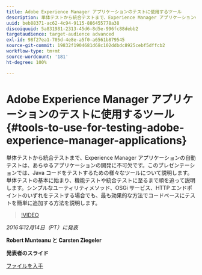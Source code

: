 ```yaml
---
title: Adobe Experience Manager アプリケーションのテストに使用するツール
description: 単体テストから統合テストまで、Experience Manager アプリケーションの自動テストは、あらゆるアプリケーションの開発に不可欠です。このプレゼンテーションでは、Java コードをテストするための様々なツールについて説明します。単体テストの基本に始まり、機能テストや統合テストに至るまで順を追って説明します。シンプルなユーティリティメソッド、OSGi サービス、HTTP エンドポイントのいずれをテストする場合でも、最も効果的な方法でコードベースにテストを簡単に追加する方法を説明します。
uuid: beb88371-ac62-4c94-9115-886455778a38
discoiquuid: 5a831981-2313-45d6-8d5e-996fc88debb2
targetaudience: target-audience advanced
exl-id: 98f27ea1-705d-4e8e-a5f0-a6561b879545
source-git-commit: 19832f1904681d68c102ddbdc8925cebf5dffcb2
workflow-type: tm+mt
source-wordcount: '181'
ht-degree: 100%

---
```


# Adobe Experience Manager アプリケーションのテストに使用するツール{#tools-to-use-for-testing-adobe-experience-manager-applications}

単体テストから統合テストまで、Experience Manager アプリケーションの自動テストは、あらゆるアプリケーションの開発に不可欠です。このプレゼンテーションでは、Java コードをテストするための様々なツールについて説明します。単体テストの基本に始まり、機能テストや統合テストに至るまで順を追って説明します。シンプルなユーティリティメソッド、OSGi サービス、HTTP エンドポイントのいずれをテストする場合でも、最も効果的な方法でコードベースにテストを簡単に追加する方法を説明します。

>[!VIDEO](https://video.tv.adobe.com/v/19302/?quality=9)

*2016年12月14日（PT）に発表*

**Robert Munteanu と Carsten Ziegeler**

**発表者のスライド**

[ファイルを入手](assets/aem-gems-tools-for-testing-12-14-16.pdf)
<!--
[Get back to the Overview](https://helpx.adobe.com/experience-manager/kt/eseminars/gems/aem-index.html)
-->
